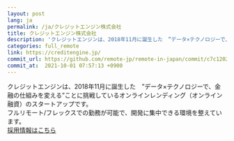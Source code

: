 ```yaml
---
layout: post
lang: ja
permalink: /ja/クレジットエンジン株式会社
title: クレジットエンジン株式会社
description: 'クレジットエンジンは、2018年11月に誕生した　”データ×テクノロジーで、金融の仕組みを変える”ことに挑戦しているオンラインレンディング（オンライン融資）のスタートアップです。 フルリモート/フレックスでの勤務が可能で、開発に集中できる環境を整えています。 採用情報はこちら'
categories: full_remote
link: https://creditengine.jp/
commit_url: https://github.com/remote-jp/remote-in-japan/commit/c7c12023fc754090b3c63e58cb873d607ffa333f
commit_at:  2021-10-01 07:57:13 +0900
---
```


<p>クレジットエンジンは、2018年11月に誕生した　”データ×テクノロジーで、金融の仕組みを変える”ことに挑戦しているオンラインレンディング（オンライン融資）のスタートアップです。<br />フルリモート/フレックスでの勤務が可能で、開発に集中できる環境を整えています。<br /><a href="https://www.wantedly.com/companies/creditengine/projects">採用情報はこちら</a></p>

